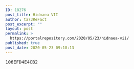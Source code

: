 ```yaml
---
ID: 18276
post_title: Hidnaea VII
author: ta73ReFact
post_excerpt: ""
layout: post
permalink: >
  https://portalrepository.com/2020/05/23/hidnaea-vii/
published: true
post_date: 2020-05-23 09:18:13
---
```

<pre>106EFD4E4CB2</pre>